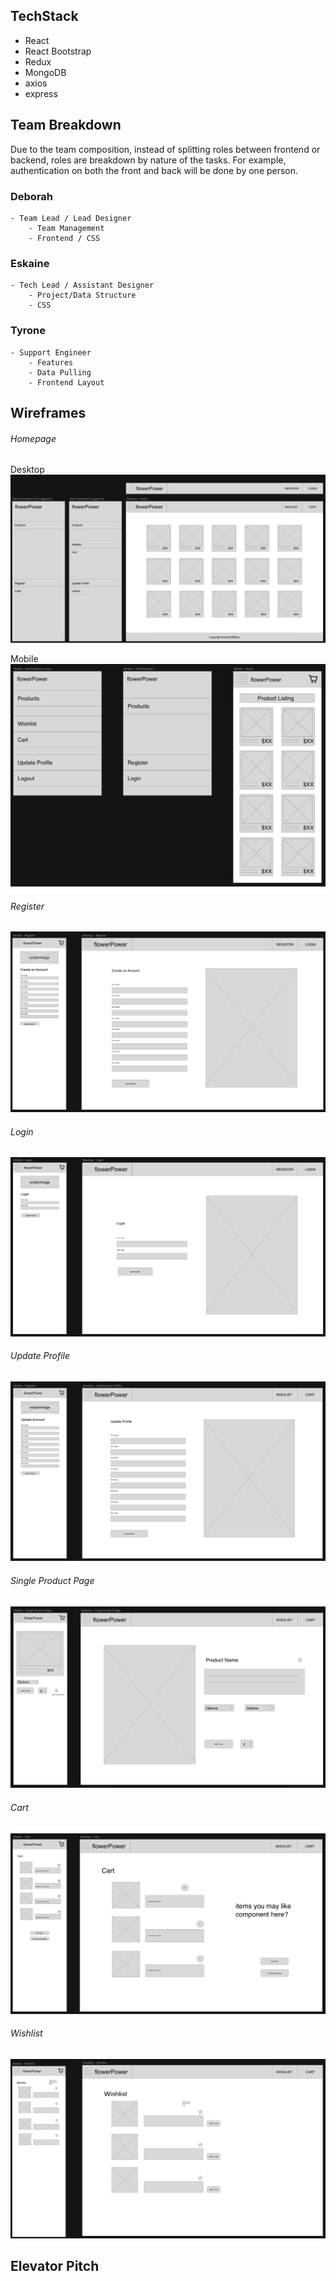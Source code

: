 
## TechStack
- React
- React Bootstrap
- Redux
- MongoDB
- axios
- express

## Team Breakdown

Due to the team composition, instead of splitting roles between frontend or backend, roles are breakdown by nature of the tasks. For example, authentication on both the front and back will be done by one person. 

### Deborah
    - Team Lead / Lead Designer
        - Team Management
        - Frontend / CSS

### Eskaine
    - Tech Lead / Assistant Designer
        - Project/Data Structure
        - CSS

### Tyrone
    - Support Engineer
        - Features
        - Data Pulling
        - Frontend Layout

## Wireframes
###### Homepage
Desktop
![Home](/wireframes/Home.png)

Mobile
![Home](/wireframes/Home-Mobile.png)

###### Register
![Register](/wireframes/Register.png)

###### Login
![Login](/wireframes/Login.png)

###### Update Profile
![Update Profile](/wireframes/UpdateProfile.png)

###### Single Product Page
![Product Page](/wireframes/ProductPage.png)

###### Cart
![Cart](/wireframes/Cart.png)

###### Wishlist
![Wishlist](/wireframes/Wishlist.png)


## Elevator Pitch